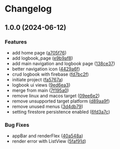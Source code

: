# Changelog

## 1.0.0 (2024-06-12)


### Features

* add home page ([a705f76](https://github.com/albugowy15/FP-PPB/commit/a705f7645f07c67aafaf89fd4fd7e179f99e231d))
* add logbook_page ([e9b9af8](https://github.com/albugowy15/FP-PPB/commit/e9b9af8e5f12bf31a75455a2fb276b499d46eb46))
* add main navigation and logbook page ([138ce37](https://github.com/albugowy15/FP-PPB/commit/138ce3767d32116563664cb81d04de88900ad483))
* better navigation icon ([4429a6f](https://github.com/albugowy15/FP-PPB/commit/4429a6f89c1c61560d5d5d2823d41abe419b17da))
* crud logbook with firebase ([fd7bc2f](https://github.com/albugowy15/FP-PPB/commit/fd7bc2fe64a61274bd72892fe713c92fcb6f3fc8))
* initiate project ([fa5767a](https://github.com/albugowy15/FP-PPB/commit/fa5767ad46923fce16a1b40b3c08e51332c8bf50))
* logbook ui views ([9ed6ea3](https://github.com/albugowy15/FP-PPB/commit/9ed6ea3618b0ca39e7e40e13e9af7e2b4df44d88))
* merge from main ([7f195a0](https://github.com/albugowy15/FP-PPB/commit/7f195a02c39fcb9ea1d122dedb53159eaf59a32f))
* remove linux and macos target ([09ee6e2](https://github.com/albugowy15/FP-PPB/commit/09ee6e2986f51292ffe345f51aacebb6127bc557))
* remove unsupported target platform ([d89aa9f](https://github.com/albugowy15/FP-PPB/commit/d89aa9fbe07a44676db219f8a775ac943308202f))
* remove unused menus ([3d4db79](https://github.com/albugowy15/FP-PPB/commit/3d4db79e1c98ae7078e9e52345571972e017f79b))
* setting firestore persistence enabled ([6fd3a7c](https://github.com/albugowy15/FP-PPB/commit/6fd3a7cb450658238078b3cc02c53092975a8537))


### Bug Fixes

* appBar and renderFlex ([40a548a](https://github.com/albugowy15/FP-PPB/commit/40a548a1b1f8133b22620d2ec9514f614692cd87))
* render error with ListView ([5faf91d](https://github.com/albugowy15/FP-PPB/commit/5faf91d770abeef80d059fcf7466c9cfab0db654))
